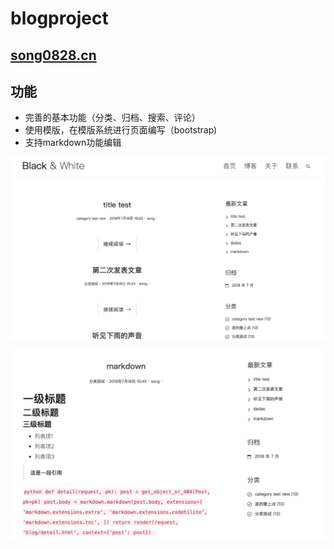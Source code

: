 # blogproject
## [song0828.cn](www.song.0828.cn)
## 功能
+ 完善的基本功能（分类、归档、搜索、评论）
+ 使用模版，在模版系统进行页面编写（bootstrap)
+ 支持markdown功能编辑

![](blog_1.png)

![](blog_2.png)
